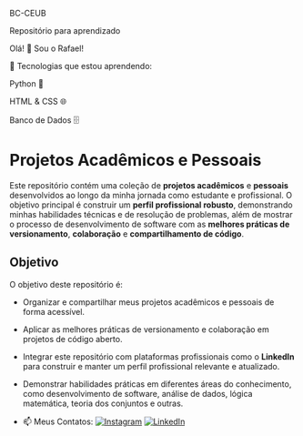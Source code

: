 BC-CEUB

Repositório para aprendizado

Olá! 👋 Sou o Rafael!

🚀 Tecnologias que estou aprendendo:

Python 🐍

HTML & CSS 🌐

Banco de Dados 🗄️

# Projetos Acadêmicos e Pessoais

Este repositório contém uma coleção de **projetos acadêmicos** e **pessoais** desenvolvidos ao longo da minha jornada como estudante e profissional. O objetivo principal é construir um **perfil profissional robusto**, demonstrando minhas habilidades técnicas e de resolução de problemas, além de mostrar o processo de desenvolvimento de software com as **melhores práticas de versionamento**, **colaboração** e **compartilhamento de código**.

## Objetivo

O objetivo deste repositório é:

- Organizar e compartilhar meus projetos acadêmicos e pessoais de forma acessível.
- Aplicar as melhores práticas de versionamento e colaboração em projetos de código aberto.
- Integrar este repositório com plataformas profissionais como o **LinkedIn** para construir e manter um perfil profissional relevante e atualizado.
- Demonstrar habilidades práticas em diferentes áreas do conhecimento, como desenvolvimento de software, análise de dados, lógica matemática, teoria dos conjuntos e outras.

- 📫 Meus Contatos:
[![Instagram](https://img.shields.io/badge/Instagram-E4405F?style=for-the-badge&logo=instagram&logoColor=white)](https://www.instagram.com/rf.torres_)
[![LinkedIn](https://img.shields.io/badge/LinkedIn-0077B5?style=for-the-badge&logo=linkedin&logoColor=white)](https://www.linkedin.com/in/rafael-torres-teixeira)
